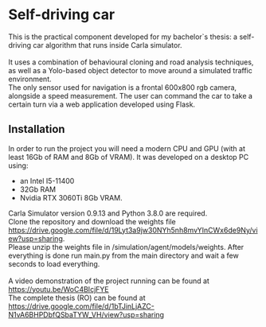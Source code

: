 # Self-driving car
This is the practical component developed for my bachelor`s thesis: a self-driving car algorithm that runs inside Carla simulator.<br>  
It uses a combination of behavioural cloning and road analysis techniques, as well as a Yolo-based object detector to move around a simulated traffic environment.<br>
The only sensor used for navigation is a frontal 600x800 rgb camera, alongside a speed measurement. The user can command the car to take a certain turn via a web application developed using Flask.<br>  

## Installation
In order to run the project you will need a modern CPU and GPU (with at least 16Gb of RAM and 8Gb of VRAM). It was developed on a desktop PC using:
- an Intel I5-11400 
- 32Gb RAM
- Nvidia RTX 3060Ti 8Gb VRAM.  <br>

Carla Simulator version 0.9.13 and Python 3.8.0 are required. <br>
Clone the repository and download the weights file https://drive.google.com/file/d/19Lyt3a9jw30NYh5nh8mvYInCWx6de9Ny/view?usp=sharing. <br>
Please unzip the weights file in /simulation/agent/models/weights.
After everything is done run main.py from the main directory and wait a few seconds to load everything.<br>
<br>
A video demonstration of the project running can be found at https://youtu.be/WoC4BIcjFYE <br>
The complete thesis (RO) can be found at 
https://drive.google.com/file/d/1bTJinLjAZC-N1vA6BHPDbfQSbaTYW_VH/view?usp=sharing <br>
